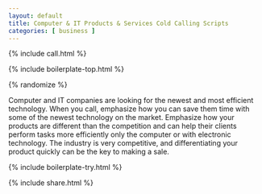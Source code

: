 ```yaml
---
layout: default
title: Computer & IT Products & Services Cold Calling Scripts
categories: [ business ]
---
```


{% include call.html %}

{% include boilerplate-top.html %}


{% randomize %}

Computer and IT companies are looking for the newest and most efficient technology. When you call, emphasize how you can save them time with some of the newest technology on the market. Emphasize how your products are different than the competition and can help their clients perform tasks more efficiently only the computer or with electronic technology. The industry is very competitive, and differentiating your product quickly can be the key to making a sale.

{% include boilerplate-try.html %}

{% include share.html %}